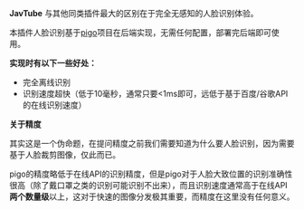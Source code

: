 **JavTube** 与其他同类插件最大的区别在于完全无感知的人脸识别体验。

本插件人脸识别基于[pigo](https://github.com/esimov/pigo)项目在后端实现，无需任何配置，部署完后端即可使用。

**实现时有以下一些好处：**

- 完全离线识别
- 识别速度超快（低于10毫秒，通常只要<1ms即可，远低于基于百度/谷歌API的在线识别速度）

**关于精度**

其实这是一个伪命题，在提问精度之前我们需要知道为什么要人脸识别，因为需要基于人脸裁剪图像，仅此而已。

pigo的精度略低于在线API的识别精度，但是pigo对于人脸大致位置的识别准确性很高（除了戴口罩之类的识别可能识别不出来），而且识别速度通常高于在线API**两个数量级**以上，这对于快速的图像分发极其重要，而精度在这里没有任何意义。